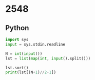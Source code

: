 # 2548

## Python

```python
import sys
input = sys.stdin.readline

N = int(input())
lst = list(map(int, input().split()))

lst.sort()
print(lst[(N+1)//2-1])

```
